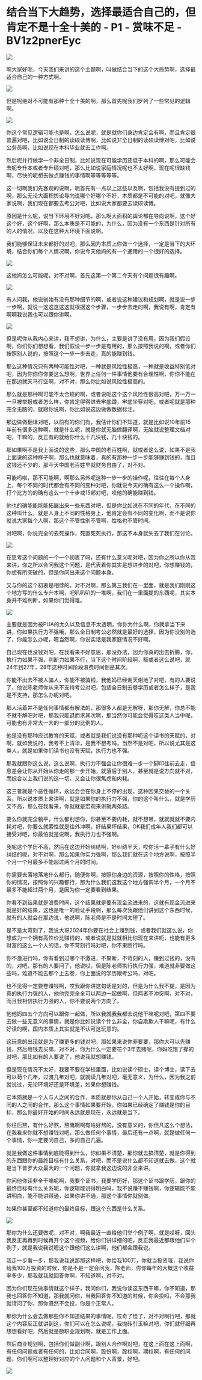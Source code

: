 # 结合当下大趋势，选择最适合自己的，但肯定不是十全十美的 - P1 - 赏味不足 - BV1z2pnerEyc

![](img/afd99216f7dc3a3e2f86082557daf869_0.png)

啊大家好呃，今天我们来讲的这个主题啊，叫做结合当下的这个大局势啊，选择最适合自己的一种方式啊。

![](img/afd99216f7dc3a3e2f86082557daf869_2.png)

但是呢绝对不可能有那种十全十美的啊，那么首先呢我们罗列了一些常见的逻辑啊。

![](img/afd99216f7dc3a3e2f86082557daf869_4.png)

你这个常见逻辑可能也是啊，怎么说呢，就是就你们身边肯定会有啊，而且肯定很普遍对吧，比如说全日制的读硕读博啊，比如说非全日制的读硕读博对吧，比如说公务员啊，比如说现在本科毕业就去工作啊。

然后呢并行做学一个非全日制，比如说现在可能学历还低于本科的啊，那么可能会去呃专升本或者专升硕对吧，那么比如说家庭情况呢也不太好啊，现在呢很缺钱啊，尽快的呢想去做点赚钱的事情啊等等等等等。

这一切啊我们先客观的说啊，呃首先有一点以上这些以及啊，包括我没有提到过的啊，那么无论大面积舆论导向说哪个好哪个不好，本质都是不可能的对吧，就像大家说啊，我们现在都要去考公对吧，比如说大家都要去读硕读博。

原因是什么呢，说当下环境不好对吧，那么啊大面积的舆论都在导向说啊，这个好这个好，这个好啊，那么本质是不可能的，为什么，因为没有一个东西是针对所有的人的情况，以及在这种大环境下面说啊。

我们能够保证未来都好的对吧，那么因为本质上你做一个选择，一定是当下的大环境，结合你们每个人情况啊，你说今天他妈的有一个通用的一个很好的选择。



![](img/afd99216f7dc3a3e2f86082557daf869_6.png)

这他妈怎么可能呢，对不对啊，首先这第一个第二今天有个问题很有趣啊。

![](img/afd99216f7dc3a3e2f86082557daf869_8.png)

有人问我，他说创始有没有那种细节的啊，或者说这种建议和规划啊，就是说一步一步啊，就说一这这这这这就根据这个步骤，一步步去走的啊，我说有啊，肯定有啊啊我说我也可以跟你讲啊。



![](img/afd99216f7dc3a3e2f86082557daf869_10.png)

但是呢你从我内心来讲，我不想讲，为什么，主要是讲了没有用，因为我们假设啊，你们你们想想看，我们假设一步一步是有用的，那么按照我说的啊，或者你们按照别人说的，按照这个一步一步去走，真的能赚到钱。

那么这种情况只有两种可能性对吧，一种就是风险性极高，一种就是收益特别低对吧，因为你你你你要这么想啊，世界上任何一件事情他要有合理性啊，你你不能在在那边就天马行空啊，对不对，那么你比如说风险性极高的。

那么就是那种啊可能不太合规的啊，或者说呃这个这个风险性很高对吧，万一万一一旦被举报或者怎么样，你肯定得得进去牢底蹲，牢底坐穿对吧，或者呢就是那种完全无脑的，就跟你说啊，你比如说这边做做数据标注。

那边做做翻译对吧，以前有的你们有，我估计你们不知道，就是比如说10年前15年前有很多这种啊，就是什么呃，就是你就无脑做翻译啊，无脑就说整理文档对吧，干嘛的，反正有的就给你什么十几块钱，几十块钱的。

那如果啊不是我上面说的这些，那么中国的老百姓啊，就或者这么说，如果不是我上面说的这种样子啊，那么也就意味着，真的有那种一步一步能够赚到钱的，而且这钱还不少的，那今天中国老百姓早就财务自由了，对不对。

可能吗啦，那不可能啊，啊那么另外呢这种一步一步的操作呢，往往在每个人身上，每个不同的时代都会有不同的变种对吧，你就说今天的确有这么一个操作啊，打个比方的的确有这么一个十步或15部对吧，哎他的确能赚到钱。

他也的确能能能能拓展出来一些东西对吧，但是你比如说在不同的年代，在不同的这种叫什么，就是人身上不同的性格身上，他肯定会有不同的变化啊，而不是说你就说大家每个人啊，那这个不管性别不管啊，性格也不管时间。

对吧啊，你说完全的去死操作，死直死死执行，那这不本身就失去了我们在讨论。

![](img/afd99216f7dc3a3e2f86082557daf869_12.png)

在思考这个问题的一个一个初衷了吗，还有什么意义呢对吧，因为你之所以你从我来讲，你之所以会问我这个问题，是代表着你其实是想进步的对吧，你想赚钱的，你想有所突破的，但是你问出来这个问题本身。

又与你的这个初衷是相悖的，对不对啊，那么第三我们在一里面，就是我们刚刚这个地方写的什么专升本啊，吧叭叭叭的一堆啊，我们在一里面提的东西呢，其实本身并不难判断，如果你们觉得难。



![](img/afd99216f7dc3a3e2f86082557daf869_14.png)

主要就是因为被PUA的太久以及信息不太透明，你你为什么啊，你就拿当下来讲，你如果执行力不强哦，那么全日制考公必然就是最好的选择，因为你没别的选了，你能怎么办呢，嗯当然啊，你说实话是我家庭情况不好啊。

自己现在也没钱对吧，在我看来不好意思，那没办法，因为你真的出去折腾，你，执行力如果不强，判断力如果不行，当下这个时间阶段啊，额或者这么说吧，就24年到27年，28年这种时间阶段浪费时间倒是其次。

你能不出去不被人骗人，你能不被骗钱，我他妈已经谢天谢地了对吧，有的人要说了，他说陈老师你从来不支持考公对吧，包括全日制去卷学历或者怎么样子，是我是不支持，那怎么办呢对吧。

那人活着并不是任何事情都有解法的，那很多人都是无解呀，那你无解，你总不能不就不解吧对吧，那我只能退而求其次啊，那当然你可能会觉得哎这类人当中呢，可能也有非常大一大的一部分的比例的人。

他是没有那种应试教育的天赋，或者就是我们说没有那种呃这个读书的天赋的，对啊，就如我说的，我考不上清华，是我不想考吗，当然不是对吧，所以说尤其是这类人，就是如果你们读书也没有天赋，执行力也不强。

那我就跟你这么说，这么说啊，执行力不强会让你很难一步一个脚印往前去走，信息差会让你从开始从你走的那一步开始，就落后于别人，甚至就是说方向就不对，而综合以上我们说的这一切，又会让你很焦虑和内耗。

这三者就是个恶性循环，永远会会在你身上不停的出现，这种因果交替的一个关系，所以说本质上来讲啊，就是如果你的执行力不强，你的这个叫什么，就是学历又不高，那么在我看来，你就就是宏观来讲就两条路。

要么你就完全躺平，什么都别想你，你甚至不要内耗，就不想带，就就就就不要内耗对吧，你要么就索性就是往外冲啊，好结果坏结果，OK我们成年人我们都可以接受对吧，你最怕就是说啊，我执行力也不强啊。

我呢这个学历不高，然后在这边开始纠结啊，好纠结半天，哎你活一辈子有什么好纠结的呢，对不对啊，那么如果你实力强啊，那么我们就在这个地方说啊，按照半个月一个月最多不能超过两个月的时间。

你需要去落地落地什么都行，随便你啊，按照你身边的资源，按照你的性格，按照你的情况，按照你的兴趣都行，那为什么我们这我这个地方强调半个月，一个月不最多不能超过两个月，是因为你一定要看到结果。

你看不到结果就是浪费时间，这个结果就是要有现金流进来的，这就有现金流进来就是好的结果，这也是唯一的验证手段啊，那么每次我跟他们讲到这个东西时候，就有的人就会在那边说，他说啊，陈老师是不是时间太短了。

是不是太苛刻了，我说大哥2024年你要在社会上赚到钱，或者我们就这么说，你想成为一个拥有高性价比赚钱的，或者说就是就就相比你现在来讲呃，也能有更多财富的这么一个人的话，你不苛刻行吗对吧，你不果断行吗。

你不激进行吗，你有看到过哪个不激进，不果断，不苛刻的人，赚到过钱的，没有的，对吧，那有的人要问了，他说哎，但是陈老师执行执行力强，难道就非要做这些吗，难道不能去那个上去卷，你上面说的学历跟考公吗，对吧。

也不见得一定要卷赚钱啊，哎我跟你讲这句话是对的，但是为什么我不提，是因为真的执行力强的人，他他完完全全可以两边一起做啊，但两者不冲突啊，对不对，而且我相信执行力强的人，你不要说两个方向了。

他他妈四五个方向可以跟你一起做，所以我就我我都去说他干嘛呢对吧，第四不要去做一些无意义的事情，就是你比如说读个什么非全，你自欺欺人干嘛呢，有什么好读的啊，国内本质上其实就是不认可这玩意的。

这玩意的出现就是为了赚更多的钱对吧，那如果来说你非要要，那你大可以先赚钱，然后用钱去买嘛，对不对，你为什么一定要花个3年去赌呢，你妈吃饱了撑的对吧，那比如有的人要说了，他说我就想赚钱。

但是现在情况不太好，我要不要在学校里面，比如说读个硕士，读个博士，读下去可以苟个几年，过渡几年对吧，就就读几年对吧，毫无意义，为什么，因为我之前就说过，无论环境好还是环境差，如果你想赚钱。

它本质就是一个人与人之间的合作，本质就是你从自己一个人开始，转变成你与不同的人之间的合作，那么这个事情如果要开始，你如果已经确定了赚钱是你的目标，那么你最好开始的时间永远就是现在，永远就是当下。

你往后熬，有什么好熬，熬鹰啊啊有啥好熬的，没有意义的，你但凡这么个想法，在我看来你就不想赚钱对吧，那么做任何个事情，最后还有一点啊，就是做任何一个事情，你一定要问自己，多问自己几遍。

就是我做这件事情到底能得到什么，你如果不清楚，那你就去搞清楚，就是你得到的东西跟你的最终目标有什么关系，对吧，而不是说什么都不知道就去做，这个就是当下普罗大众最大的一个问题，你就拿我这边说的非全来讲。

你问他你读非全干嘛呢啊，我要个证书，我要学历好，那这个证书跟学历，跟你的最终目标有什么关系呢，你逻辑能讲得明白吗，我不说赚不赚钱啊，你逻辑能不能讲明白，能不能讲得通，如果你讲不通，那这个事情你就别做。

如果你甚至都不知道你的最终目标，跟这个东西是什么关系。

![](img/afd99216f7dc3a3e2f86082557daf869_16.png)

那你为什么还要做呢，对不对，啊我最近一直给他们举个例子啊，就是哎呀，回头我反正再再到时候再开个这个视频，给你们讲详细的吧，反正我最近都跟他们举个例子，就是我说我说嗯这个跟他们这么讲啊，他们都会跟我说。

我走一步看一步，那我说我说那那这样吧，你给我100万，你就当投资哦，我说你给我100万投资的时候，你是不是一定会问我，陈老师，你你每年的大概这个收益率多少，那我就我就回答你啊，不知道啊，对不对。

因为你们现在做事情就这个样子，我问你们，我说你读这东西干嘛，你不知道，那我也回答你不知道，那我就问你，当我回答你不知道的时候，你会投吗，不会那我就请问了你，那你既然不会投，你是个正常人。

那你为什么会去做那些你不知道结果的事情呢，哎奇了怪了，对不对啊行吧，那就这个内容反正就讲到这，你们可以在怎么说呢，我抛砖引玉嘛对吧，你们就仔细再想想看好吧，然后就是额职业规划啊，就是工作上面。

然后商业规划啊，包括你们做副业啊，跟别人合作啊对吧，在这上面在这上面啊，有任何问题或者有任何的，比如合同啊，股份啊，股权啊，期权啊，有任何的问题，你们啊可以整理好对应的个人问题和个人背景，好吧。



![](img/afd99216f7dc3a3e2f86082557daf869_18.png)
